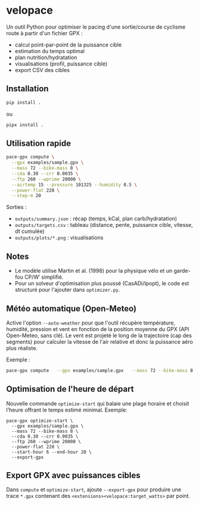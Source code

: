 # velopace

Un outil Python pour optimiser le pacing d'une sortie/course de cyclisme route à partir d'un fichier GPX :
- calcul point-par-point de la puissance cible
- estimation du temps optimal
- plan nutrition/hydratation
- visualisations (profil, puissance cible)
- export CSV des cibles

## Installation

```bash
pip install .
```

ou

```bash
pipx install .
```

## Utilisation rapide

```bash
pace-gpx compute \
  --gpx examples/sample.gpx \
  --mass 72 --bike-mass 8 \
  --cda 0.30 --crr 0.0035 \
  --ftp 260 --wprime 20000 \
  --airtemp 15 --pressure 101325 --humidity 0.5 \
  --power-flat 220 \
  --step-m 20
```

Sorties :
- `outputs/summary.json` : récap (temps, kCal, plan carb/hydratation)
- `outputs/targets.csv` : tableau (distance, pente, puissance cible, vitesse, dt cumulée)
- `outputs/plots/*.png` : visualisations

## Notes
- Le modèle utilise Martin et al. (1998) pour la physique vélo et un garde-fou CP/W′ simplifié.
- Pour un solveur d'optimisation plus poussé (CasADi/Ipopt), le code est structuré pour l'ajouter dans `optimizer.py`.

## Météo automatique (Open-Meteo)

Active l'option `--auto-weather` pour que l'outil récupère température, humidité, pression et vent en fonction de la position moyenne du GPX (API Open-Meteo, sans clé). Le vent est projeté le long de la trajectoire (cap des segments) pour calculer la vitesse de l'air relative et donc la puissance aéro plus réaliste.

Exemple :
```bash
pace-gpx compute   --gpx examples/sample.gpx   --mass 72 --bike-mass 8   --cda 0.30 --crr 0.0035   --ftp 260 --wprime 20000   --power-flat 220   --auto-weather   --hour 9
```


## Optimisation de l'heure de départ
Nouvelle commande `optimize-start` qui balaie une plage horaire et choisit l'heure offrant le temps estimé minimal.
Exemple:

```
pace-gpx optimize-start \
  --gpx examples/sample.gpx \
  --mass 72 --bike-mass 8 \
  --cda 0.30 --crr 0.0035 \
  --ftp 260 --wprime 20000 \
  --power-flat 220 \
  --start-hour 6 --end-hour 20 \
  --export-gpx
```

## Export GPX avec puissances cibles
Dans `compute` et `optimize-start`, ajoute `--export-gpx` pour produire une trace `*.gpx` contenant des `<extensions><velopace:target_watts>` par point.

